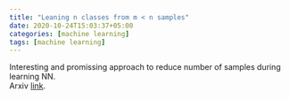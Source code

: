 ```yaml
---
title: "Leaning n classes from m < n samples"
date: 2020-10-24T15:03:37+05:00
categories: [machine learning]
tags: [machine learning]
---
```

Interesting and promissing approach to reduce number of samples during learning NN.  
Arxiv [link](https://arxiv.org/pdf/2009.08449.pdf).
